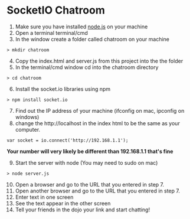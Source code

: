 # SocketIO Chatroom

1. Make sure you have installed [node.js](http://www.nodejs.org/#download) on your machine
2. Open a terminal terminal/cmd
3. In the window create a folder called chatroom on your machine
```
> mkdir chatroom
```
4. Copy the index.html and server.js from this project into the the folder
5. In the terminal/cmd window cd into the chatroom directory
```
> cd chatroom
```
6. Install the socket.io libraries using npm
```
> npm install socket.io
```
7. Find out the IP address of your machine (ifconfig on mac, ipconfig on windows)
8. change the http://localhost in the index html to be the same as your computer.
```
var socket = io.connect('http://192.168.1.1');
```
**Your number will very likely be different than 192.168.1.1 that's fine**

9. Start the server with node (You may need to sudo on mac)
```
> node server.js
```
10. Open a browser and go to the URL that you entered in step 7.
11. Open another browser and go to the URL that you entered in step 7.
12. Enter text in one screen
13. See the text appear in the other screen
14. Tell your friends in the dojo your link and start chatting! 
